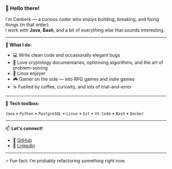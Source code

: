 ### 👋 Hello there!

I'm Canberk — a curious coder who enjoys building, breaking, and fixing things (in that order).  
I work with **Java**, **Bash**, and a bit of everything else that sounds interesting.

---

🔧 **What I do:**

- 💻 Write clean code and occasionally elegant bugs  
- 🔐 Love cryptology documentaries, optimising algorithms, and the art of problem-solving  
- 🐧 Linux enjoyer 
- 🎮 Gamer on the side — into RPG games and indie games  
- ☕ Fuelled by coffee, curiosity, and lots of trial-and-error

---

🧰 **Tech toolbox:**

`Java` • `Python` • `PostgreSQL` • `Linux` • `Git` • `VS Code` • `Bash` • `Docker`

---

📫 **Let's connect!**

- 🐙 [GitHub](https://github.com/bancerk)
- 💼 [LinkedIn](https://www.linkedin.com/in/cbsezen/)

---

⭐️ Fun fact: I’m probably refactoring something right now.
